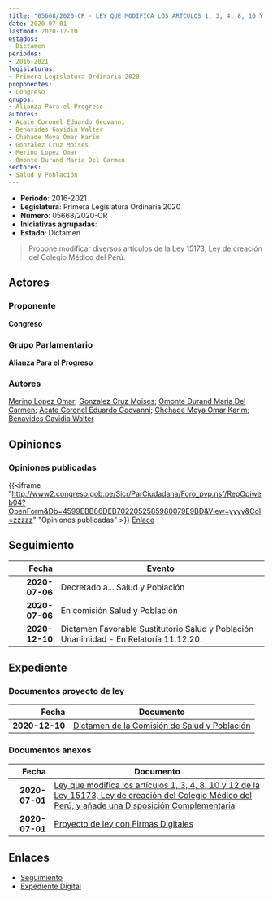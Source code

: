 ```yaml
---
title: "05668/2020-CR - LEY QUE MODIFICA LOS ARTCULOS 1, 3, 4, 8, 10 Y 12 DE LA LEY 15173, LEY DE CREACIÓN DEL COLEGIO MÉDICO DEL PERÚ, Y AÑADE UNA DISPOSICIÓN COMPLEMENTARIA"
date: 2020-07-01
lastmod: 2020-12-10
estados:
- Dictamen
periodos:
- 2016-2021
legislaturas:
- Primera Legislatura Ordinaria 2020
proponentes:
- Congreso
grupos:
- Alianza Para el Progreso
autores:
- Acate Coronel Eduardo Geovanni
- Benavides Gavidia Walter
- Chehade Moya Omar Karim
- Gonzalez Cruz Moises
- Merino Lopez Omar
- Omonte Durand Maria Del Carmen
sectores:
- Salud y Población
---
```

- **Periodo**: 2016-2021
- **Legislatura**: Primera Legislatura Ordinaria 2020
- **Número**: 05668/2020-CR
- **Iniciativas agrupadas**: 
- **Estado**: Dictamen

> Propone modificar diversos artículos de la Ley 15173, Ley de creación del Colegio Médico del Perú.


## Actores

### Proponente

**Congreso**

### Grupo Parlamentario

**Alianza Para el Progreso**

### Autores

[Merino Lopez Omar](mailto:mailto:omerino@congreso.gob.pe); [Gonzalez Cruz Moises](mailto:mailto:mgonzalezc@congreso.gob.pe); [Omonte Durand Maria Del Carmen](mailto:mailto:momonte@congreso.gob.pe); [Acate Coronel Eduardo Geovanni](mailto:mailto:eacate@congreso.gob.pe); [Chehade Moya Omar Karim](mailto:mailto:ochehade@congreso.gob.pe); [Benavides Gavidia Walter](mailto:mailto:wbenavides@congreso.gob.pe)

## Opiniones

### Opiniones publicadas

{{<iframe "http://www2.congreso.gob.pe/Sicr/ParCiudadana/Foro_pvp.nsf/RepOpiweb04?OpenForm&Db=4599EBB86DEB7022052585980079E9BD&View=yyyy&Col=zzzzz" "Opiniones publicadas" >}}
[Enlace](http://www2.congreso.gob.pe/Sicr/ParCiudadana/Foro_pvp.nsf/RepOpiweb04?OpenForm&Db=4599EBB86DEB7022052585980079E9BD&View=yyyy&Col=zzzzz)


## Seguimiento

| Fecha | Evento |
|------:|--------|
| **2020-07-06** | Decretado a... Salud y Población |
| **2020-07-06** | En comisión Salud y Población |
| **2020-12-10** | Dictamen Favorable Sustitutorio Salud y Población Unanimidad - En Relatoría 11.12.20. |

## Expediente

### Documentos proyecto de ley

| Fecha | Documento |
|------:|-----------|
| **2020-12-10** | [Dictamen de la Comisión de Salud y Población](http://www.leyes.congreso.gob.pe/Documentos/2016_2021/Dictamenes/Proyectos_de_Ley/05668DC21MAY20201210.pdf) |

### Documentos anexos

| Fecha | Documento |
|------:|-----------|
| **2020-07-01** | [Ley que modifica los artículos 1, 3, 4, 8, 10 y 12 de la Ley 15173, Ley de creación del Colegio Médico del Perú, y añade una Disposición Complementaria](http://www.leyes.congreso.gob.pe/Documentos/2016_2021/Proyectos_de_Ley_y_de_Resoluciones_Legislativas/PL05668-20200701.pdf) |
| **2020-07-01** | [Proyecto de ley con Firmas Digitales](http://www.leyes.congreso.gob.pe/Documentos/2016_2021/Proyectos_de_Ley_y_de_Resoluciones_Legislativas/Proyectos_Firmas_digitales/PL05668.pdf) |

## Enlaces

- [Seguimiento](http://www2.congreso.gob.pe/Sicr/TraDocEstProc/CLProLey2016.nsf/f7fff46988ca05b1052578e100829cc7/af10924d9e6e443a05258599005cba1c?OpenDocument)
- [Expediente Digital](http://www2.congreso.gob.pe/Sicr/TraDocEstProc/Expvirt_2011.nsf/visbusqptramdoc1621/05668?opendocument)

